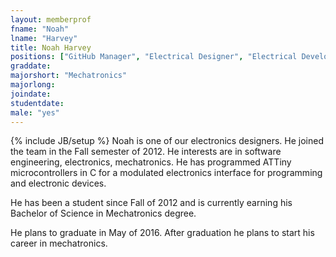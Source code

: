 ```yaml
---
layout: memberprof
fname: "Noah"
lname: "Harvey"
title: Noah Harvey
positions: ["GitHub Manager", "Electrical Designer", "Electrical Developer"]
graddate: 
majorshort: "Mechatronics"
majorlong: 
joindate: 
studentdate: 
male: "yes"
---
```

{% include JB/setup %}
Noah is one of our electronics designers. He joined the team in the Fall semester of 2012. He interests are in software engineering, electronics, mechatronics. He has programmed ATTiny microcontrollers in C for a modulated electronics interface for programming and electronic devices.

He has been a student since Fall of 2012 and is currently earning his Bachelor of Science in Mechatronics degree.

He plans to graduate in May of 2016. After graduation he plans to start his career in mechatronics.
